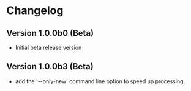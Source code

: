 # Changelog

## Version 1.0.0b0 (Beta)

- Initial beta release version

## Version 1.0.0b3 (Beta)

- add the '--only-new' command line option to speed up processing.
